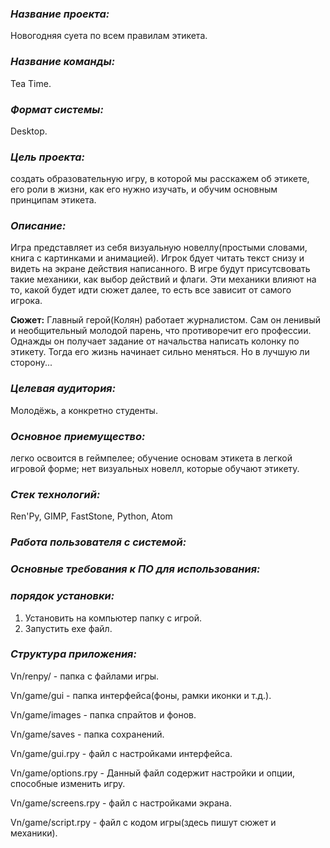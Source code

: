 ### ***Название проекта:*** 
Новогодняя суета по всем правилам этикета.

### ***Название команды:***
Tea Time.

### ***Формат системы:*** 
Desktop.

### ***Цель проекта:*** 
создать образовательную игру, в которой мы расскажем об этикете, его роли в жизни, как его нужно изучать, и обучим основным принципам этикета.

### ***Описание:*** 
Игра представляет из себя визуальную новеллу(простыми словами, книга с картинками и анимацией). Игрок бдует читать текст снизу и видеть на экране действия написанного. В игре будут присутсвовать такие механики, как выбор действий и флаги. Эти механики влияют на то, какой будет идти сюжет далее, то есть все зависит от самого игрока.

**Сюжет:**
Главный герой(Колян) работает журналистом. Сам он ленивый и необщительный молодой парень, что противоречит его профессии. Однажды он получает задание от начальства написать колонку по этикету. Тогда его жизнь начинает сильно меняться. Но в лучшую ли сторону...

### ***Целевая аудитория:*** 
Молодёжь, а конкретно студенты.

### ***Основное приемущество:***
легко освоится в геймпелее; обучение основам этикета в легкой игровой форме; нет визуальных новелл, которые обучают этикету.

### ***Стек технологий:*** 
Ren'Py, GIMP, FastStone, Python, Atom

### ***Работа пользователя с системой:***


### ***Основные требования к ПО для использования:***


### ***порядок установки:***
1. Установить на компьютер папку с игрой.
2. Запустить exe файл.

### ***Структура приложения:***
Vn/renpy/ - папка с файлами игры.

Vn/game/gui - папка интерфейса(фоны, рамки иконки и т.д.).

Vn/game/images - папка спрайтов и фонов.

Vn/game/saves - папка сохранений.

Vn/game/gui.rpy - файл с настройками интерфейса.

Vn/game/options.rpy - Данный файл содержит настройки и опции, способные изменить игру.

Vn/game/screens.rpy - файл с настройками экрана.

Vn/game/script.rpy - файл с кодом игры(здесь пишут сюжет и механики).
